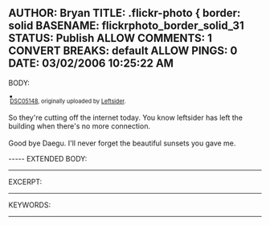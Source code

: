 AUTHOR: Bryan
TITLE: .flickr-photo { border: solid
BASENAME: flickrphoto_border_solid_31
STATUS: Publish
ALLOW COMMENTS: 1
CONVERT BREAKS: __default__
ALLOW PINGS: 0
DATE: 03/02/2006 10:25:22 AM
-----
BODY:
<style type="text/css">
.flickr-photo { border: solid 2px #000000; }
.flickr-yourcomment { }
.flickr-frame { text-align: left; padding: 3px; }
.flickr-caption { font-size: 0.8em; margin-top: 0px; }
</style>

<div class="flickr-frame">
	<a href="http://www.flickr.com/photos/leftsider/105601653/" title="photo sharing"><img src="http://static.flickr.com/53/105601653_247bdd0351.jpg" class="flickr-photo" alt="" /></a>
<br />
	<span class="flickr-caption"><a href="http://www.flickr.com/photos/leftsider/105601653/">DSC05148</a>, originally uploaded by <a href="http://www.flickr.com/people/leftsider/">Leftsider</a>.</span>
</div>
				
<p class="flickr-yourcomment">
	So they're cutting off the internet today. You know leftsider has left the building when there's no more connection. <br />
<br />
Good bye Daegu. I'll never forget the beautiful sunsets you gave me.
</p>
-----
EXTENDED BODY:

-----
EXCERPT:

-----
KEYWORDS:

-----


